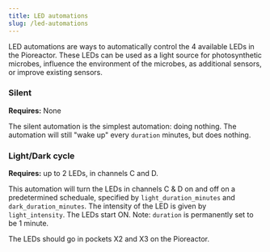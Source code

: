 ```yaml
---
title: LED automations
slug: /led-automations
---
```


LED automations are ways to automatically control the 4 available LEDs in the Pioreactor. These LEDs can be used as a light source for photosynthetic microbes, influence the environment of the microbes, as additional sensors, or improve existing sensors.

### Silent

**Requires:** None

The silent automation is the simplest automation: doing nothing. The automation will still "wake up" every `duration` minutes, but does nothing.

### Light/Dark cycle

**Requires:** up to 2 LEDs, in channels C and D.

This automation will turn the LEDs in channels C & D on and off on a predetermined scheduale, specified by `light_duration_minutes` and `dark_duration_minutes`. The intensity of the LED is given by `light_intensity`. The LEDs start ON. Note: `duration` is permanently set to be 1 minute.

The LEDs should go in pockets X2 and X3 on the Pioreactor.


